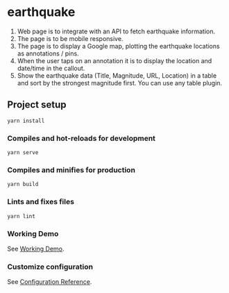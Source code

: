 # earthquake
1. Web page is to integrate with an API to fetch earthquake information.
2. The page is to be mobile responsive.
3. The page is to display a Google map, plotting the earthquake locations as annotations / pins. 
4. When the user taps on an annotation it is to display the location and date/time in the callout.
5. Show the earthquake data (Title, Magnitude, URL, Location) in a table and sort by the
strongest magnitude first. You can use any table plugin.

## Project setup
```
yarn install
```

### Compiles and hot-reloads for development
```
yarn serve
```

### Compiles and minifies for production
```
yarn build
```

### Lints and fixes files
```
yarn lint
```

### Working Demo
See [Working Demo](http://vuejs-vite-s3-bucket.s3-website-ap-southeast-1.amazonaws.com/).

### Customize configuration
See [Configuration Reference](https://cli.vuejs.org/config/).

